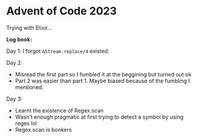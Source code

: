 # Advent of Code 2023

Trying with Elixir...

**Log book:**
<br>

Day 1: I forgot `&Stream.replace/4` existed.

Day 2:
- Misread the first part so I fumbled it at the beggining but turned out ok
- Part 2 was easier than part 1. Maybe biased because of the fumbling I mentioned.

Day 3:
- Learnt the existence of Regex.scan
- Wasn't enough pragmatic at first trying to detect a symbol by using regex lol
- Regex.scan is bonkers

